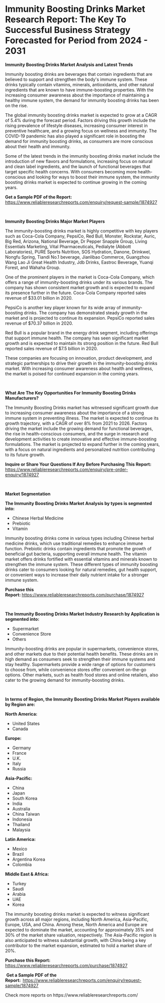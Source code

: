 <p><h1>Immunity Boosting Drinks Market Research Report: The Key To Successful Business Strategy Forecasted for Period from 2024 - 2031</h1></p><p><strong>Immunity Boosting Drinks Market Analysis and Latest Trends</strong></p>
<p><p>Immunity boosting drinks are beverages that contain ingredients that are believed to support and strengthen the body's immune system. These drinks typically contain vitamins, minerals, antioxidants, and other natural ingredients that are known to have immune-boosting properties. With the increasing consumer awareness about the importance of maintaining a healthy immune system, the demand for immunity boosting drinks has been on the rise.</p><p>The global immunity boosting drinks market is expected to grow at a CAGR of 5.4% during the forecast period. Factors driving this growth include the rising prevalence of lifestyle diseases, increasing consumer interest in preventive healthcare, and a growing focus on wellness and immunity. The COVID-19 pandemic has also played a significant role in boosting the demand for immunity boosting drinks, as consumers are more conscious about their health and immunity.</p><p>Some of the latest trends in the immunity boosting drinks market include the introduction of new flavors and formulations, increasing focus on natural and clean label ingredients, and the launch of functional beverages that target specific health concerns. With consumers becoming more health-conscious and looking for ways to boost their immune system, the immunity boosting drinks market is expected to continue growing in the coming years.</p></p>
<p><strong>Get a Sample PDF of the Report:&nbsp;</strong> <a href="https://www.reliableresearchreports.com/enquiry/request-sample/1874927">https://www.reliableresearchreports.com/enquiry/request-sample/1874927</a></p>
<p>&nbsp;</p>
<p><strong>Immunity Boosting Drinks Major Market Players</strong></p>
<p><p>The immunity-boosting drinks market is highly competitive with key players such as Coca-Cola Company, PepsiCo, Red Bull, Monster, Rockstar, Auric, Big Red, Arizona, National Beverage, Dr Pepper Snapple Group, Living Essentials Marketing, Vital Pharmaceuticals, Pedialyte (Abbott Laboratories), PURE Sports Nutrition, SOS Hydration, Danone, Drinkwel, Nongfu Spring, Tiandi No.1 beverage, Jianlibao Commerce, Guangzhou Wang Lao Ji Great Health Industry, Jdb Drinks, Eastroc Beverage, Yuanqi Forest, and Wahaha Group.</p><p>One of the prominent players in the market is Coca-Cola Company, which offers a range of immunity-boosting drinks under its various brands. The company has shown consistent market growth and is expected to expand its presence further in the future. Coca-Cola Company reported sales revenue of $33.01 billion in 2020.</p><p>PepsiCo is another key player known for its wide array of immunity-boosting drinks. The company has demonstrated steady growth in the market and is projected to continue its expansion. PepsiCo reported sales revenue of $70.37 billion in 2020.</p><p>Red Bull is a popular brand in the energy drink segment, including offerings that support immune health. The company has seen significant market growth and is expected to maintain its strong position in the future. Red Bull reported sales revenue of $7.5 billion in 2020.</p><p>These companies are focusing on innovation, product development, and strategic partnerships to drive their growth in the immunity-boosting drinks market. With increasing consumer awareness about health and wellness, the market is poised for continued expansion in the coming years.</p></p>
<p>&nbsp;</p>
<p><strong>What Are The Key Opportunities For Immunity Boosting Drinks Manufacturers?</strong></p>
<p><p>The Immunity Boosting Drinks market has witnessed significant growth due to increasing consumer awareness about the importance of a strong immune system in preventing illness. The market is expected to continue its growth trajectory, with a CAGR of over 8% from 2021 to 2026. Factors driving the market include the growing demand for functional beverages, the rise in health-conscious consumers, and the surge in research and development activities to create innovative and effective immune-boosting formulations. The market is projected to expand further in the coming years, with a focus on natural ingredients and personalized nutrition contributing to its future growth.</p></p>
<p><strong>Inquire or Share Your Questions If Any Before Purchasing This Report:</strong> <a href="https://www.reliableresearchreports.com/enquiry/pre-order-enquiry/1874927">https://www.reliableresearchreports.com/enquiry/pre-order-enquiry/1874927</a></p>
<p>&nbsp;</p>
<p><strong>Market Segmentation</strong></p>
<p><strong>The Immunity Boosting Drinks Market Analysis by types is segmented into:</strong></p>
<p><ul><li>Chinese Herbal Medicine</li><li>Prebiotic</li><li>Vitamin</li></ul></p>
<p><p>Immunity boosting drinks come in various types including Chinese herbal medicine drinks, which use traditional remedies to enhance immune function. Prebiotic drinks contain ingredients that promote the growth of beneficial gut bacteria, supporting overall immune health. The vitamin market offers drinks fortified with essential vitamins and minerals known to strengthen the immune system. These different types of immunity boosting drinks cater to consumers looking for natural remedies, gut health support, or convenient ways to increase their daily nutrient intake for a stronger immune system.</p></p>
<p><strong>Purchase this Report:&nbsp;</strong><a href="https://www.reliableresearchreports.com/purchase/1874927">https://www.reliableresearchreports.com/purchase/1874927</a></p>
<p>&nbsp;</p>
<p><strong>The Immunity Boosting Drinks Market Industry Research by Application is segmented into:</strong></p>
<p><ul><li>Supermarket</li><li>Convenience Store</li><li>Others</li></ul></p>
<p><p>Immunity-boosting drinks are popular in supermarkets, convenience stores, and other markets due to their potential health benefits. These drinks are in high demand as consumers seek to strengthen their immune systems and stay healthy. Supermarkets provide a wide range of options for customers to choose from, while convenience stores offer convenient on-the-go options. Other markets, such as health food stores and online retailers, also cater to the growing demand for immunity-boosting drinks.</p></p>
<p>&nbsp;</p>
<p><strong>In terms of Region, the Immunity Boosting Drinks Market Players available by Region are:</strong></p>
<p>
    <p> <strong> North America: </strong>
        <ul>
            <li>United States</li>
            <li>Canada</li>
        </ul>
        </p> 
    <p> <strong> Europe: </strong>
        <ul>
            <li>Germany</li>
            <li>France</li>
            <li>U.K.</li>
            <li>Italy</li>
            <li>Russia</li>
        </ul>
        </p> 
    <p> <strong> Asia-Pacific: </strong>
        <ul>
            <li>China</li>
            <li>Japan</li>
            <li>South Korea</li>
            <li>India</li>
            <li>Australia</li>
            <li>China Taiwan</li>
            <li>Indonesia</li>
            <li>Thailand</li>
            <li>Malaysia</li>
        </ul>
        </p> 
    <p> <strong> Latin America: </strong>
        <ul>
            <li>Mexico</li>
            <li>Brazil</li>
            <li>Argentina Korea</li>
            <li>Colombia</li>
        </ul>
        </p> 
    <p> <strong> Middle East & Africa: </strong>
        <ul>
            <li>Turkey</li>
            <li>Saudi</li>
            <li>Arabia</li>
            <li>UAE</li>
            <li>Korea</li>
        </ul>
    </p>
    </p>
<p><p>The immunity boosting drinks market is expected to witness significant growth across all major regions, including North America, Asia-Pacific, Europe, USA, and China. Among these, North America and Europe are expected to dominate the market, accounting for approximately 35% and 30% of the market share valuation, respectively. The Asia-Pacific region is also anticipated to witness substantial growth, with China being a key contributor to the market expansion, estimated to hold a market share of 20%.</p></p>
<p><strong>Purchase this Report: </strong><a href="https://www.reliableresearchreports.com/purchase/1874927">https://www.reliableresearchreports.com/purchase/1874927</a></p>
<p>&nbsp;<strong>Get a Sample PDF of the Report:&nbsp;&nbsp;</strong><a href="https://www.reliableresearchreports.com/enquiry/request-sample/1874927">https://www.reliableresearchreports.com/enquiry/request-sample/1874927</a></p>
<p><strong></strong></p>
<p>Check more reports on https://www.reliableresearchreports.com/</p>